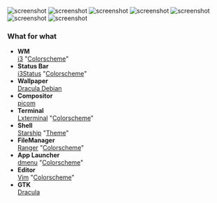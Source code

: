 ![screenshot](https://github.com/6aru/i3wm-Dracula/blob/main/assets/i3-Dracula%20Shots/Screenshot-20250930T111537.png)
![screenshot](https://github.com/6aru/i3wm-Dracula/blob/main/assets/i3-Dracula%20Shots/Screenshot-20250930T111558.png)
![screenshot](https://github.com/6aru/i3wm-Dracula/blob/main/assets/i3-Dracula%20Shots/Screenshot-20250930T112432.png)
![screenshot](https://github.com/6aru/i3wm-Dracula/blob/main/assets/i3-Dracula%20Shots/Screenshot-20250930T111639.png)
![screenshot](https://github.com/6aru/i3wm-Dracula/blob/main/assets/i3-Dracula%20Shots/Screenshot-20250930T111802.png)
![screenshot](https://github.com/6aru/i3wm-Dracula/blob/main/assets/i3-Dracula%20Shots/Screenshot-20250930T111959.png)
![screenshot](https://github.com/6aru/i3wm-Dracula/blob/main/assets/i3-Dracula%20Shots/Screenshot-20250930T112148.png)

### What for what

- **WM** \
 [i3](https://github.com/i3/i3) "[Colorscheme](https://github.com/dracula/i3)"
 - **Status Bar** \
  [i3Status](https://github.com/i3/i3status) "[Colorscheme](https://github.com/dracula/i3/tree/master/.config/i3status)"
 - **Wallpaper** \
   [Dracula Debian](https://github.com/dracula/wallpaper/blob/master/first-collection/debian.png)
-   **Compositor** \
[picom](https://github.com/yshui/picom)
- **Terminal** \
  [Lxterminal](https://github.com/lxde/lxterminal) "[Colorscheme](https://github.com/dracula/lxterminal)"
- **Shell** \
  [Starship](https://starship.rs/) "[Theme](https://starship.rs/presets/jetpack)"
- **FileManager** \
  [Ranger](https://github.com/ranger/ranger) "[Colorscheme](https://draculatheme.com/ranger)"
- **App Launcher** \
  [dmenu](https://github.com/stilvoid/dmenu) "[Colorscheme](https://github.com/dracula/dmenu)"
- **Editor** \
  [Vim](https://github.com/vim/vim) "[Colorscheme](https://draculatheme.com/vim)"
- **GTK** \
  [Dracula](https://draculatheme.com/gtk)
